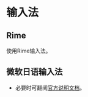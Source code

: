 # 输入法

## Rime

使用Rime输入法。

## 微软日语输入法

- 必要时可翻阅[官方说明文档](https://support.microsoft.com/zh-cn/windows/microsoft-%E6%97%A5%E8%AF%AD%E8%BE%93%E5%85%A5%E6%B3%95-da40471d-6b91-4042-ae8b-713a96476916#ID0EBBL=English_keyboard_(101/102_key))。
